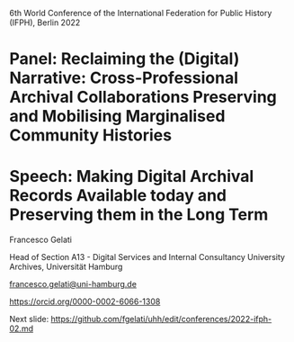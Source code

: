6th World Conference of the International Federation for Public History (IFPH), Berlin 2022
# Panel: Reclaiming the (Digital) Narrative: Cross-Professional Archival Collaborations Preserving and Mobilising Marginalised Community Histories 
# Speech: Making Digital Archival Records Available today and Preserving them in the Long Term 
Francesco Gelati

Head of Section A13 - Digital Services and Internal Consultancy
University Archives, Universität Hamburg 

francesco.gelati@uni-hamburg.de

https://orcid.org/0000-0002-6066-1308

Next slide: https://github.com/fgelati/uhh/edit/conferences/2022-ifph-02.md
